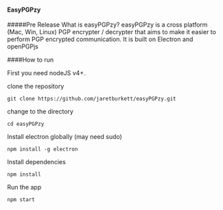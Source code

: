 #### EasyPGPzy
#####Pre Release
What is easyPGPzy?
easyPGPzy is a cross platform (Mac, Win, Linux) PGP encrypter
 / decrypter that aims to make it easier to perform PGP 
 encrypted communication. It is built on Electron and openPGPjs
 
 ####How to run
 
 First you need nodeJS v4+.
 
 clone the repository
 
 `git clone https://github.com/jaretburkett/easyPGPzy.git`
 
 change to the directory
 
 `cd easyPGPzy`
 
 Install electron globally (may need sudo)
 
 `npm install -g electron`
 
 Install dependencies
 
 `npm install`
 
 Run the app
 
 `npm start`